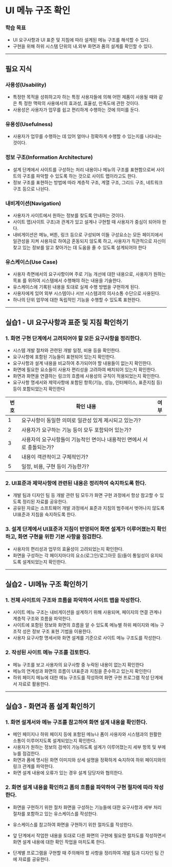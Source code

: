 # UI 메뉴 구조 확인

### 학습 목표 
- UI 요구사항과 UI 표준 및 지침에 따라 설계된 메뉴 구조를 해석할 수 있다.
- 구현을 위해 하위 시스템 단위의 내․외부 화면과 폼의 설계를 확인할 수 있다.

* * * 
## 필요 지식

### 사용성(Usability)
- 특정한 목적을 성취하고자 하는 특정 사용자들에 의해 어떤 제품이 사용될 때와 같은 특
정한 맥락의 사용에서의 효과성, 효율성, 만족도에 관한 것이다.
- 사용성은 사용자가 업무를 쉽고 편리하게 수행하는 것에 의미를 둔다.

### 유용성(Usefulness)
- 사용자가 업무를 수행하는 데 있어 얼마나 정확하게 수행할 수 있는지를 나타내는 것이다. 

### 정보 구조(Information Architecture)
- 설계 단계에서 사이트를 구성하는 처리 내용이나 메뉴의 구조를 표현함으로써 사이트의 
구조를 파악할 수 있도록 하는 것으로 사이트 맵이라고도 한다.
- 정보 구조를 표현하는 방법에 따라 계층적 구조, 계열 구조, 그리드 구조, 네트워크 구조 
등으로 나뉜다.

### 내비게이션(Navigation)
- 사용자가 사이트에서 원하는 정보를 찾도록 안내하는 것이다.
- 사이트 맵(사이트 구조)과 관계가 있고 설계나 구현할 때 사용자가 중심이 되어야 한다.
- 내비게이션은 메뉴, 버튼, 링크 등으로 구성되며 이들 구성요소는 모든 페이지에서 일관성을 지켜 사용자로 하여금 혼동되지 않도록 하고, 사용자가 직관적으로 자신이 찾고 있는 정보를 알고 찾아가는 데 도움을 줄 수 있도록 설계되어야 한다

### 유스케이스(Use Case)
- 사용자 측면에서의 요구사항이며 주로 기능 개선에 대한 내용으로, 사용자가 원하는 목표
를 위하여 시스템에서 수행해야 하는 내용을 기술한다.
- 유스케이스에 기록된 내용을 토대로 실제 수행 방법을 구현하게 된다.
- 사용자에게 있어 외부 시스템이나 서브 시스템과의 의사소통 수단으로 사용된다.
- 하나의 단위 업무에 대한 독립적인 기능을 수행할 수 있도록 표현한다.

* * * 
## 실습1 - UI 요구사항과 표준 및 지침 확인하기

### 1. 화면 구현 단계에서 고려되어야 할 모든 요구사항을 정리한다.
- 시스템 개발 절차와 관련된 개발 일정, 비용 등을 확인한다.
- 요구사항에 포함된 기능들이 표현되어 있는지 확인한다.
- 요구사항과 설계 내용을 비교하여 추가되어야 할 내용들이 없는지 확인한다.
- 화면에 필요한 요소들이 사용자 편리성을 고려하여 배치되어 있는지 확인한다.
- 화면과 화면을 연결하는 링크의 흐름에 사용성의 규칙이 적용되었는지 확인한다.
- 요구사항 명세서와 제약사항에 포함된 항목(기능, 성능, 인터페이스, 표준지침 등) 등이 포함되었는지 확인한다

|번호|확인 내용|여부|
|----|------|----|
|1|요구사항이 동일한 의미로 일관성 있게 제시되고 있는가?||
|2|사용자가 요구하는 기능 등이 모두 포함되어 있는가?||
|3|사용자의 요구사항들이 기능적인 면이나 내용적인 면에서 서로 충돌되는가?||
|4|내용이 객관적이고 구체적인가?||
|5|일정, 비용, 구현 등이 가능한가?||

### 2. UI표준과 제약사항에 관련된 내용은 정리하여 숙지하도록 한다.
- 개발 팀과 디자인 팀 등 개발 관련 팀 모두가 화면 구현 과정에서 항상 참고할 수 있도록 정리된 자료를 공유한다.
- 공유된 자료는 소프트웨어 개발 과정에서 표준과 지침의 범주에서 벗어나지 않도록 UI표준과 지침을 숙지하도록 한다.

### 3. 설계 단계에서 UI표준과 지침이 반영되어 화면 설계가 이루어졌는지 확인하고, 화면 구현을 위한 기본 사항을 점검한다. 
- 사용자의 편리성과 업무의 효율성이 고려되었는지 확인한다.
- 화면을 구성하는 각 페이지마다의 요소(로그인/로그아웃 등)들이 통일성이 유지되도록 설계되었는지 확인한다.

* * * 
## 실습2 - UI메뉴 구조 확인하기

### 1. 전체 사이트의 구조와 흐름을 파악하여 사이트 맵을 작성한다.

- 사이트 메뉴 구조는 내비게이션을 설계하기 위해 사용되며, 페이지의 연결 관계나 계층적 
구조와 흐름을 파악한다.
- 사이트에 포함된 정보와 화면의 흐름을 알 수 있도록 메뉴별 하위 페이지와 메뉴 구조작
성은 정보 구조 표현 기법을 이용한다.
- 사용자 요구사항 명세서와 화면 설계를 기준으로 사이트 메뉴 구조도를 작성한다.


### 2. 작성된 사이트 메뉴 구조를 검토한다.

- 메뉴 구조를 보고 사용자의 요구사항 중 누락된 내용이 없는지 확인한다
- 메뉴의 연계성과 화면의 흐름이 UI표준과 지침을 준수하고 있는지 확인한다
- 하위 페이지 메뉴에 대한 메뉴 구조도를 작성하여 화면 구현 프로그램 작성 단계에서 자료로 활용한다. 

* * * 
## 실습3 - 화면과 폼 설계 확인하기

### 1. 화면 설계서와 메뉴 구조를 참고하여 화면 설계 내용을 확인한다.

- 메인 페이지나 하위 페이지 등에 포함된 메뉴나 폼이 사용자와 시스템과의 원활한 소통이 이루어지도록 설계되었는지 확인한다.
- 사용자가 원하는 정보의 검색이 가능하도록 설계가 이루어졌는지 세부 항목 및 부메뉴를 점검한다. 
-  화면과 폼에 명시된 화면 이미지와 상세 설명을 정확하게 숙지하여 하위 페이지와의 링크 관계를 파악한다.
- 화면 설계 내용에 오류가 있는 경우 설계 담당자와 협의한다.

### 2. 화면 설계 내용을 확인하고 폼의 흐름을 파악하여 구현 절차에 따라 작성한다.

- 화면을 구현하기 위한 절차 화면을 구성하는 기능들에 대한 요구사항과 세부 처리 절차를 
포함하고 있는 유스케이스를 작성한다. 


- 유스케이스를 참고하여 화면을 구현하기 위한 절차도를 작성한다.
- 앞 단계에서 작업한 내용을 토대로 다른 화면의 구현에 필요한 절차도를 작성하면서 화면 설계 내용에 대한 확인 작업을 마치도록 한다.
- 단계별 프로그램을 구현할 때 주의해야 할 사항을 정리하여 개발 팀과 디자인 팀 간에 자료를 공유한다.



